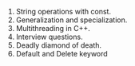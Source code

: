 1. String operations with const.
2. Generalization and specialization.
3. Multithreading in C++.
4. Interview questions.
5. Deadly diamond of death.
6. Default and Delete keyword